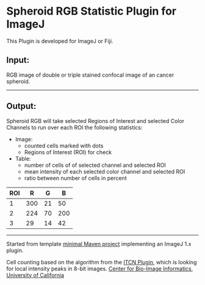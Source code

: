 Spheroid RGB Statistic Plugin for ImageJ
========================================

This Plugin is developed for ImageJ or Fiji.

Input:
------
RGB image of double or triple stained confocal image of an cancer spheroid.

---

Output:
-------
Spheroid RGB will take selected Regions of Interest and selected Color
Channels to run over each ROI the following statistics:

- Image:
    - counted cells marked with dots
    - Regions of Interest (ROI) for check
- Table:
    - number of cells of of selected channel and selected ROI
    - mean intensity of each selected color channel and selected ROI
    - ratio between number of cells in percent

ROI | R | G | B
--- | --- | --- | ---
1 | 300 | 21 | 50
2 | 224 | 70 | 200
3 | 29 | 14 | 42

---

Started from template [minimal Maven project](https://github.com/imagej/minimal-ij1-plugin/archive/master.zip) implementing an ImageJ 1.x plugin.


Cell counting based on the algorithm from the [ITCN Plugin](https://imagej.nih.gov/ij/plugins/itcn.html), which is looking for local intensity peaks in 8-bit images.
[Center for Bio-Image Informatics, University of California](http://bioimage.ucsb.edu/automatic-nuclei-counter-plug-in-for-imagej)
